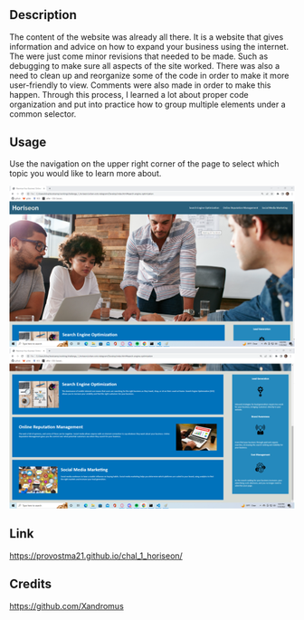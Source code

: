 # <Horiseon Webpage Revision>

## Description

The content of the website was already all there. It is a website that gives information and advice on how to expand your business using the internet. The were just come minor revisions that needed to be made. Such as debugging to make sure all aspects of the site worked. There was also a need to clean up and reorganize some of the code in order to make it more user-friendly to view. Comments were also made in order to make this happen. Through this process, I learned a lot about proper code organization and put into practice how to group multiple elements under a common selector.

## Usage

Use the navigation on the upper right corner of the page to select which topic you would like to learn more about.

![Top Half](assets/images/screenshot1.png)
![Bottom Half](assets/images/screenshot2.png)

## Link

https://provostma21.github.io/chal_1_horiseon/

## Credits

https://github.com/Xandromus
